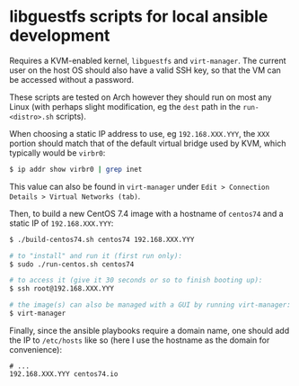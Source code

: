 # libguestfs scripts for local ansible development

Requires a KVM-enabled kernel, `libguestfs` and `virt-manager`. The current user on the host OS should also have a valid SSH key, so that the VM can be accessed without a password.

These scripts are tested on Arch however they should run on most any Linux (with perhaps slight modification, eg the `dest` path in the `run-<distro>.sh` scripts).

When choosing a static IP address to use, eg `192.168.XXX.YYY`, the `XXX` portion should match that of the default virtual bridge used by KVM, which typically would be `virbr0`:

```bash
$ ip addr show virbr0 | grep inet
```

This value can also be found in `virt-manager` under `Edit > Connection Details > Virtual Networks (tab)`.

Then, to build a new CentOS 7.4 image with a hostname of `centos74` and a static IP of `192.168.XXX.YYY`:

```bash
$ ./build-centos74.sh centos74 192.168.XXX.YYY

# to "install" and run it (first run only):
$ sudo ./run-centos.sh centos74

# to access it (give it 30 seconds or so to finish booting up):
$ ssh root@192.168.XXX.YYY

# the image(s) can also be managed with a GUI by running virt-manager:
$ virt-manager
```

Finally, since the ansible playbooks require a domain name, one should add the IP to `/etc/hosts` like so (here I use the hostname as the domain for convenience):

```
# ...
192.168.XXX.YYY centos74.io
```
